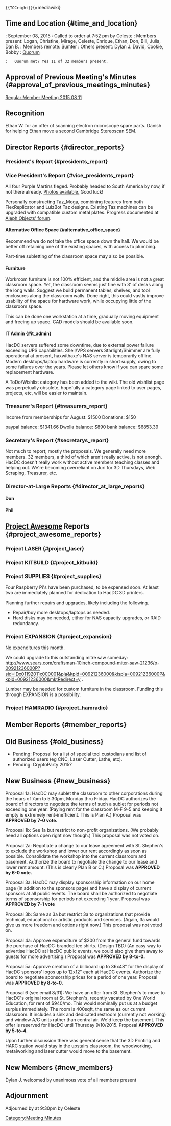 `{{TOCright}}`{=mediawiki}

## Time and Location {#time_and_location}

:   September 08, 2015
:   Called to order at 7:52 pm by Celeste
:   Members present: Logan, Christine, Mirage, Celeste, Enrique, Ethan,
    Don, Bill, Julia, Dan B.
:   Members remote: Sumter
:   Others present: Dylan J. David, Cookie, Bobby
:   [Quorum](Quorum)

    :   Quorum met? Yes 11 of 32 members present.

## Approval of Previous Meeting's Minutes {#approval_of_previous_meetings_minutes}

[Regular Member Meeting 2015 08
11](Regular_Member_Meeting_2015_08_11)

## Recognition

Ethan W. for an offer of scanning electron microscope spare parts.
Danish for helping Ethan move a second Cambridge Stereoscan SEM.

## Director Reports {#director_reports}

### President's Report {#presidents_report}

### Vice President's Report {#vice_presidents_report}

All four Purple Martins fleged. Probably headed to South America by now,
if not there already. [Photos
available.](https://dl.dropboxusercontent.com/u/2757918/publication/mirage335/PurpleMartins/PurpleMartins.pdf)
Good luck!

Personally constructing Taz_Mega, combining features from both
FlexReplicator and LulzBot Taz designs. Existing Taz machines can be
upgraded with compatible custom metal plates. Progress documented at
[Aleph Objects'
forum](https://forum.lulzbot.com/viewtopic.php?f=16&t=2559&start=20).

#### Alternative Office Space {#alternative_office_space}

Recommend we do not take the office space down the hall. We would be
better off retaining one of the existing spaces, with access to
plumbing.

Part-time subletting of the classroom space may also be possible.

#### Furniture

Workroom furniture is not 100% efficient, and the middle area is not a
great classroom space. Yet, the classroom seems just fine with 3' of
desks along the long walls. Suggest we build permanent tables, shelves,
and tool enclosures along the classroom walls. Done right, this could
vastly improve usability of the space for hardware work, while occupying
little of the classroom space.

This can be done one workstation at a time, gradually moving equipment
and freeing up space. CAD models should be available soon.

#### IT Admin {#it_admin}

HacDC servers suffered some downtime, due to external power failure
exceeding UPS capabilities. Shell/VPS servers Starlight/Shimmer are
fully operational at present, haxwithaxe's NAS server is temporarily
offline. Modern desktops/laptop hardware is currently in short supply,
owing to some failures over the years. Please let others know if you can
spare some replacement hardware.

A ToDo/Wishlist category has been added to the wiki. The old wishlist
page was perpetually obsolete, hopefully a category page linked to user
pages, projects, etc, will be easier to maintain.

### Treasurer's Report {#treasurers_report}

Income from memberships for August: \$1500 Donations: \$150

paypal balance: \$1341.66 Dwolla balance: \$890 bank balance: \$6853.39

### Secretary's Report {#secretarys_report}

Not much to report; mostly the proposals. We generally need more
members. 32 members, a third of which aren't really active, is not
enongh. HacDC doesn't really work without active members teaching
classes and helping out. We're becoming overreliant on Juri for 3D
Thursdays, Web Scraping, Treasurer, etc.

### Director-at-Large Reports {#director_at_large_reports}

#### Don

#### Phil

## [Project Awesome](:Category:Project_Awesome) Reports {#project_awesome_reports}

### Project LASER {#project_laser}

### Project KITBUILD {#project_kitbuild}

### Project SUPPLIES {#project_supplies}

Four Raspberry Pi's have been purchased, to be expensed soon. At least
two are immediately planned for dedication to HacDC 3D printers.

Planning further repairs and upgrades, likely including the following.

-   Repair/buy more desktops/laptops as needed.
-   Hard disks may be needed, either for NAS capacity upgrades, or RAID
    redundancy.

### Project EXPANSION {#project_expansion}

No expenditures this month.

We could upgrade to this outstanding mitre saw someday:
<http://www.sears.com/craftsman-10inch-compound-miter-saw-21236/p-00921236000P?sid=IDx01192011x000001&pla&kpid=00921236000&kispla=00921236000P&kpid=00921236000&mktRedirect=y>
.

Lumber may be needed for custom furniture in the classroom. Funding this
through EXPANSION is a possibility.

### Project HAMRADIO {#project_hamradio}

## Member Reports {#member_reports}

## Old Business {#old_business}

-   Pending: Proposal for a list of special tool custodians and list of
    authorized users (eg CNC, Laser Cutter, Lathe, etc).
-   Pending: CryptoParty 2015?

## New Business {#new_business}

Proposal 1a: HacDC may sublet the classroom to other corporations during
the hours of 7am to 5:30pm, Monday thru Friday. HacDC authorizes the
board of directors to negotiate the terms of such a sublet for periods
not exceeding one year. (Paying rent for the classroom M-F 9-5 and
keeping it empty is extremely rent-inefficient. This is Plan A.)
Proposal was **APPROVED by 7-0 vote.**

Proposal 1b: See 1a but restrict to non-profit organizations. (We
probably need all options open right now though.) This proposal was not
voted on.

Proposal 2a: Negotiate a change to our lease agreement with St.
Stephen's to exclude the workshop and lower our rent accordingly as soon
as possible. Consolidate the workshop into the current classroom and
basement. Authorize the board to negotiate the change to our lease and
lower rent amount. (This is clearly Plan B or C.) Proposal was
**APPROVED by 6-0 vote.**

Proposal 3a: HacDC may display sponsorship information on our home page
(in addition to the sponsors page) and have a display of current
sponsors at all public events. The board shall be authorized to
negotiate terms of sponsorship for periods not exceeding 1 year.
Proposal was **APPROVED by 7-1 vote**

Proposal 3b: Same as 3a but restrict 3a to organizations that provide
technical, educational or artistic products and services. (Again, 3a
would give us more freedom and options right now.) This proposal was not
voted on.

Proposal 4a: Approve expenditure of \$200 from the general fund towards
the purchase of HacDC-branded tee shirts. (Design TBD) (An easy way to
advertise HacDC at HacDC public events, we could also give them away to
guests for more advertising.) Proposal was **APPROVED by 8-to-0.**

Proposal 5a: Approve creation of a billboard up to 36x48" for the
display of HacDC sponsors' logos up to 12x12" each at HacDC events.
Authorize the board to negotiate sponsorship prices for a period of one
year. Proposal was **APPROVED by 8-to-0.**

Proposal 6 (see email 8/31): We have an offer from St. Stephen's to move
to HacDC's original room at St. Stephen's, recently vacated by One World
Education, for rent of \$940/mo. This would nominally put us at a budget
surplus immediately. The room is 400sqft, the same as our current
classroom. It includes a sink and dedicated restroom (currently not
working) and window A/C units rather than central air. We'd keep the
basement. This offer is reserved for HacDC until Thursday 9/10/2015.
Proposal **APPROVED by 5-to-4.**

Upon further discussion there was general sense that the 3D Printing and
HARC station would stay in the upstairs classroom, the woodworking,
metalworking and laser cutter would move to the basement.

## New Members {#new_members}

Dylan J. welcomed by unanimous vote of all members present

## Adjournment

Adjourned by at 9:30pm by Celeste

[Category:Meeting Minutes](Category:Meeting_Minutes)
